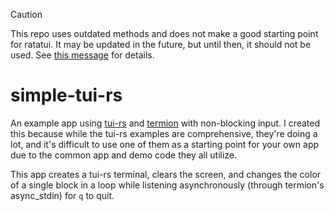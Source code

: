 > [!CAUTION]
> This repo uses outdated methods and does not make a good starting point for ratatui. It may be updated in the future, but until then, it should not be used. See [this message](https://github.com/ratatui-org/ratatui/pull/651#issuecomment-1827608876) for details.

# simple-tui-rs

An example app using [tui-rs](https://github.com/fdehau/tui-rs) and [termion](https://github.com/redox-os/termion) with non-blocking input. I created this because while the tui-rs examples are comprehensive, they're doing a lot, and it's difficult to use one of them as a starting point for your own app due to the common app and demo code they all utilize.

This app creates a tui-rs terminal, clears the screen, and changes the color of a single block in a loop while listening asynchronously (through termion's async_stdin) for `q` to quit.
